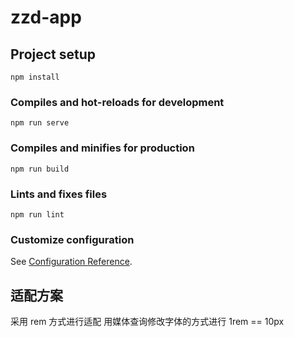 # zzd-app

## Project setup
```
npm install
```

### Compiles and hot-reloads for development
```
npm run serve
```

### Compiles and minifies for production
```
npm run build
```

### Lints and fixes files
```
npm run lint
```

### Customize configuration
See [Configuration Reference](https://cli.vuejs.org/config/).

## 适配方案
采用 rem 方式进行适配
用媒体查询修改字体的方式进行
1rem == 10px